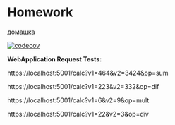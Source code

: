 # Homework
домашка

[![codecov](https://codecov.io/gh/Focus1337/Homework/branch/2k-245/graph/badge.svg?token=WQUIE9IEVJ)](https://codecov.io/gh/Focus1337/Homework)


**WebApplication Request Tests:**

https://localhost:5001/calc?v1=464&v2=3424&op=sum

https://localhost:5001/calc?v1=223&v2=332&op=dif

https://localhost:5001/calc?v1=6&v2=9&op=mult

https://localhost:5001/calc?v1=22&v2=3&op=div
